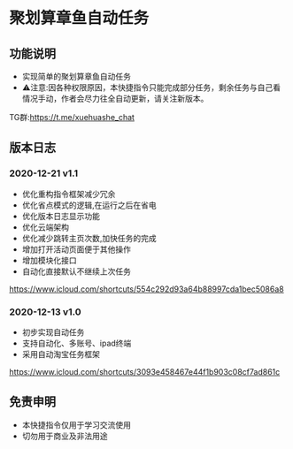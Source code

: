 # 聚划算章鱼自动任务

## 功能说明

- 实现简单的聚划算章鱼自动任务
- ⚠️注意:因各种权限原因，本快捷指令只能完成部分任务，剩余任务与自己看情况手动，作者会尽力往全自动更新，请关注新版本。

TG群:https://t.me/xuehuashe_chat

## 版本日志

### 2020-12-21 v1.1
- 优化重构指令框架减少冗余
- 优化省点模式的逻辑,在运行之后在省电
- 优化版本日志显示功能
- 优化云端架构
- 优化减少跳转主页次数,加快任务的完成
- 增加打开活动页面便于其他操作
- 增加模块化接口
- 自动化直接默认不继续上次任务

https://www.icloud.com/shortcuts/554c292d93a64b88997cda1bec5086a8

### 2020-12-13 v1.0
- 初步实现自动任务
- 支持自动化、多账号、ipad终端
- 采用自动淘宝任务框架

https://www.icloud.com/shortcuts/3093e458467e44f1b903c08cf7ad861c

## 免责申明
- 本快捷指令仅用于学习交流使用
- 切勿用于商业及非法用途
